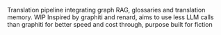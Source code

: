 Translation pipeline integrating graph RAG, glossaries and translation memory. WIP
Inspired by graphiti and renard, aims to use less LLM calls than graphiti for better speed and cost through, purpose built for fiction